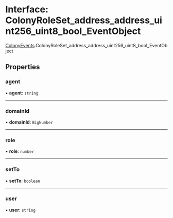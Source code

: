 # Interface: ColonyRoleSet\_address\_address\_uint256\_uint8\_bool\_EventObject

[ColonyEvents](../modules/ColonyEvents.md).ColonyRoleSet_address_address_uint256_uint8_bool_EventObject

## Properties

### agent

• **agent**: `string`

___

### domainId

• **domainId**: `BigNumber`

___

### role

• **role**: `number`

___

### setTo

• **setTo**: `boolean`

___

### user

• **user**: `string`
